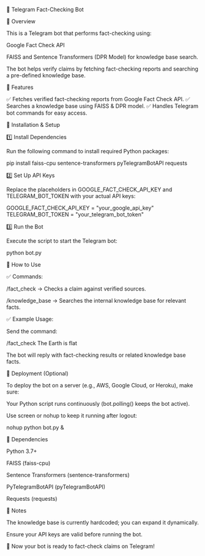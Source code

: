 📌 Telegram Fact-Checking Bot

🔹 Overview

This is a Telegram bot that performs fact-checking using:

Google Fact Check API

FAISS and Sentence Transformers (DPR Model) for knowledge base search.

The bot helps verify claims by fetching fact-checking reports and searching a pre-defined knowledge base.

🔹 Features

✅ Fetches verified fact-checking reports from Google Fact Check API.
✅ Searches a knowledge base using FAISS & DPR model.
✅ Handles Telegram bot commands for easy access.

🔹 Installation & Setup

1️⃣ Install Dependencies

Run the following command to install required Python packages:

pip install faiss-cpu sentence-transformers pyTelegramBotAPI requests

2️⃣ Set Up API Keys

Replace the placeholders in GOOGLE_FACT_CHECK_API_KEY and TELEGRAM_BOT_TOKEN with your actual API keys:

GOOGLE_FACT_CHECK_API_KEY = "your_google_api_key"
TELEGRAM_BOT_TOKEN = "your_telegram_bot_token"

3️⃣ Run the Bot

Execute the script to start the Telegram bot:

python bot.py

🔹 How to Use

✅ Commands:

/fact_check <claim> → Checks a claim against verified sources.

/knowledge_base <claim> → Searches the internal knowledge base for relevant facts.

✅ Example Usage:

Send the command:

/fact_check The Earth is flat

The bot will reply with fact-checking results or related knowledge base facts.

🔹 Deployment (Optional)

To deploy the bot on a server (e.g., AWS, Google Cloud, or Heroku), make sure:

Your Python script runs continuously (bot.polling() keeps the bot active).

Use screen or nohup to keep it running after logout:

nohup python bot.py &

🔹 Dependencies

Python 3.7+

FAISS (faiss-cpu)

Sentence Transformers (sentence-transformers)

PyTelegramBotAPI (pyTelegramBotAPI)

Requests (requests)

🔹 Notes

The knowledge base is currently hardcoded; you can expand it dynamically.

Ensure your API keys are valid before running the bot.

🚀 Now your bot is ready to fact-check claims on Telegram!
